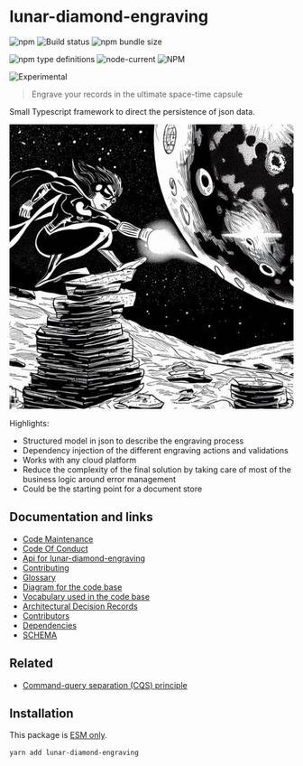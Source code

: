 # lunar-diamond-engraving

![npm](https://img.shields.io/npm/v/lunar-diamond-engraving) ![Build status](https://github.com/flarebyte/lunar-diamond-engraving/actions/workflows/main.yml/badge.svg) ![npm bundle size](https://img.shields.io/bundlephobia/min/lunar-diamond-engraving)

![npm type definitions](https://img.shields.io/npm/types/lunar-diamond-engraving) ![node-current](https://img.shields.io/node/v/lunar-diamond-engraving) ![NPM](https://img.shields.io/npm/l/lunar-diamond-engraving)

![Experimental](https://img.shields.io/badge/status-experimental-blue)

> Engrave your records in the ultimate space-time capsule

Small Typescript framework to direct the persistence of json data.


![Hero image for lunar-diamond-engraving](lunar-diamond-engraving-hero-512.jpeg)

Highlights:

* Structured model in json to describe the engraving process
* Dependency injection of the different engraving actions and validations
* Works with any cloud platform
* Reduce the complexity of the final solution by taking care of most of the business logic around error management
* Could be the starting point for a document store


## Documentation and links

* [Code Maintenance](MAINTENANCE.md)
* [Code Of Conduct](CODE_OF_CONDUCT.md)
* [Api for lunar-diamond-engraving](API.md)
* [Contributing](CONTRIBUTING.md)
* [Glossary](GLOSSARY.md)
* [Diagram for the code base](INTERNAL.md)
* [Vocabulary used in the code base](CODE_VOCABULARY.md)
* [Architectural Decision Records](DECISIONS.md)
* [Contributors](https://github.com/flarebyte/lunar-diamond-engraving/graphs/contributors)
* [Dependencies](https://github.com/flarebyte/lunar-diamond-engraving/network/dependencies)
* [SCHEMA](SCHEMA.md)

## Related

* [Command-query separation (CQS) principle ](https://en.wikipedia.org/wiki/Command%E2%80%93query_separation)

## Installation

This package is [ESM only](https://blog.sindresorhus.com/get-ready-for-esm-aa53530b3f77).

```bash
yarn add lunar-diamond-engraving
```
